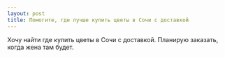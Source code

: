```yaml
---
layout: post 
title: Помогите, где лучше купить цветы в Cочи с доставкой 
--- 
```

Хочу найти где купить цветы в Cочи с доставкой. Планирую заказать, когда жена там будет.
